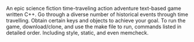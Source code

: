 An epic science fiction time-traveling action adventure text-based game written C++. Go through a diverse number of historical events through time travelling. Obtain certain keys and objects to achieve your goal.
To run the game, download/clone, and use the make file to run, commands listed in detailed order. Including style, static, and even memcheck.
